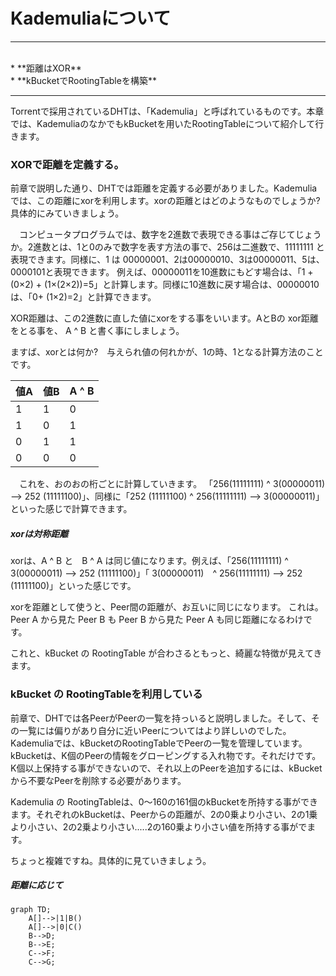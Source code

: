 # Kademuliaについて
<hr>
<br>
* **距離はXOR**
<br>
* **kBucketでRootingTableを構築**
<br>

<hr>

 Torrentで採用されているDHTは、「Kademulia」と呼ばれているものです。本章では、KademuliaのなかでもkBucketを用いたRootingTableについて紹介して行きます。
 
###  XORで距離を定義する。
 前章で説明した通り、DHTでは距離を定義する必要がありました。Kademuliaでは、この距離にxorを利用します。xorの距離とはどのようなものでしょうか?具体的にみていきましょう。

　コンピュータプログラムでは、数字を2進数で表現できる事はご存じてじょうか。2進数とは、1と0のみで数字を表す方法の事で、256は二進数で、11111111 と表現できます。同様に、1 は 00000001、2は00000010、3は00000011、5は、0000101と表現できます。
 例えば、00000011を10進数にもどす場合は、「1 + (0×2) + (1×(2×2))=5」と計算します。同様に10進数に戻す場合は、00000010は、「0+ (1×2)=2」と計算できます。
 
 XOR距離は、この2進数に直した値にxorをする事をいいます。AとBの xor距離をとる事を、 A ^ B と書く事にしましょう。
 
 ますば、xorとは何か?　与えられ値の何れかが、1の時、1となる計算方法のことです。
 
| 値A | 値B | A ^ B |
| -- | -- |-- |
| 1  |  1 | 0 |
| 1  |  0 | 1 |
| 0  | 1  | 1 |
| 0  | 0  | 0 |

　これを、おのおの桁ごとに計算していきます。
「256(11111111) ^ 3(00000011) --> 252 (11111100)」、同様に「252 (11111100) ^ 256(11111111) --> 3(00000011)」といった感じで計算できます。


##### xorは対称距離
xorは、A ^ B と　B ^ A は同じ値になります。例えば、「256(11111111) ^ 3(00000011) --> 252 (11111100)」「 3(00000011)　^ 256(11111111) --> 252 (11111100)」といった感じです。

xorを距離として使うと、Peer間の距離が、お互いに同じになります。
これは。 Peer A から見た Peer B も Peer B から見た Peer A も同じ距離になるわけです。

これと、kBucket の RootingTable が合わさるともっと、綺麗な特徴が見えてきます。


### kBucket の RootingTableを利用している
前章で、DHTでは各PeerがPeerの一覧を持っいると説明しました。そして、その一覧には偏りがあり自分に近いPeerについてはより詳しいのでした。Kademuliaでは、kBucketのRootingTableでPeerの一覧を管理しています。
kBucketは、K個のPeerの情報をグローピングする入れ物です。それだけです。K個以上保持する事ができないので、それ以上のPeerを追加するには、kBucketから不要なPeerを削除する必要があります。

Kademulia の RootingTableは、0〜160の161個のkBucketを所持する事ができます。それぞれのkBucketは、Peerからの距離が、2の0乗より小さい、2の1乗より小さい、2の2乗より小さい.....2の160乗より小さい値を所持する事がでます。

ちょっと複雑ですね。具体的に見ていきましょう。

##### 距離に応じて

```mermaid
graph TD;
    A[]-->|1|B()
    A[]-->|0|C()
    B-->D;
    B-->E;
    C-->F;
    C-->G;
```

















